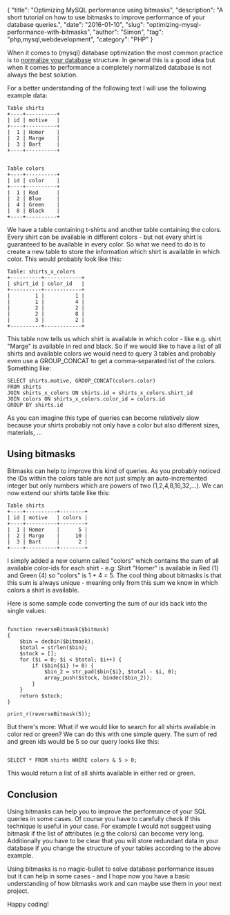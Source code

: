 {
    "title": "Optimizing MySQL performance using bitmasks",
    "description": "A short tutorial on how to use bitmasks to improve performance of your database queries.",
    "date": "2016-01-10",
    "slug": "optimizing-mysql-performance-with-bitmasks",
    "author": "Simon",
    "tag": "php,mysql,webdevelopment",
    "category": "PHP"
}

When it comes to (mysql) database optimization the most common practice is to
[normalize your database](https://en.wikipedia.org/wiki/Database_normalization) structure. In general this is a good
idea but when it comes to performance a completely normalized database is not always the best solution.

For a better understanding of the following text I will use the following example data:

```
Table shirts
+----+----------+
| id | motive   |
+----+----------+
|  1 | Homer    |
|  2 | Marge    |
|  3 | Bart     |
+----+----------+


Table colors
+----+----------+
| id | color    |
+----+----------+
|  1 | Red      |
|  2 | Blue     |
|  4 | Green    |
|  8 | Black    |
+----+----------+
```

We have a table containing t-shirts and another table containing the colors. Every shirt can be available in different
colors - but not every shirt is guaranteed to be available in every color. So what we need to do is to create a new
table to store the information which shirt is available in which color. This would probably look like this:

```
Table: shirts_x_colors
+----------+------------+
| shirt_id | color_id   |
+----------+------------+
|        1 |          1 |
|        1 |          4 |
|        2 |          2 |
|        2 |          8 |
|        3 |          2 |
+----------+------------+
```

This table now tells us which shirt is available in which color - like e.g. shirt "Marge" is available in red and black.
So if we would like to have a list of all shirts and available colors we would need to query 3 tables and probably even
use a GROUP_CONCAT to get a comma-separated list of the colors. Something like:
<pre class="lang-sql"><code>SELECT shirts.motive, GROUP_CONCAT(colors.color)
FROM shirts
JOIN shirts_x_colors ON shirts.id = shirts_x_colors.shirt_id
JOIN colors ON shirts_x_colors.color_id = colors.id
GROUP BY shirts.id</code></pre>

As you can imagine this type of queries can become relatively slow because your shirts probably not only have a color
but also different sizes, materials, ...

## Using bitmasks

Bitmasks can help to improve this kind of queries. As you probably noticed the IDs within the colors table are not just
simply an auto-incremented integer but only numbers which are powers of two (1,2,4,8,16,32,...). We can now extend our
shirts table like this:

```
Table shirts
+----+----------+--------+
| id | motive   | colors |
+----+----------+--------+
|  1 | Homer    |      5 |
|  2 | Marge    |     10 |
|  3 | Bart     |      2 |
+----+----------+--------+
```

I simply added a new column called "colors" which contains the sum of all available color-ids for each shirt - e.g:
Shirt "Homer" is available in Red (1) and Green (4) so "colors" is 1 + 4 = 5. The cool thing about bitmasks is that
this sum is always unique - meaning only from this sum we know in which colors a shirt is available.

Here is some sample code converting the sum of our ids back into the single values:

<pre class="lang-php"><code>
function reverseBitmask($bitmask)
{
    $bin = decbin($bitmask);
    $total = strlen($bin);
    $stock = [];
    for ($i = 0; $i < $total; $i++) {
        if ($bin{$i} != 0) {
            $bin_2 = str_pad($bin{$i}, $total - $i, 0);
            array_push($stock, bindec($bin_2));
        }
    }
    return $stock;
}

print_r(reverseBitmask(5));
</code></pre>

But there's more: What if we would like to search for all shirts available in color red or green?
We can do this with one simple query. The sum of red and green ids would be 5 so our query looks like this:

<pre class="lang-sql"><code>
SELECT * FROM shirts WHERE colors & 5 > 0;
</code></pre>

This would return a list of all shirts available in either red or green.

## Conclusion

Using bitmasks can help you to improve the performance of your SQL queries in some cases. Of course you have to carefully
check if this technique is useful in your case. For example I would not suggest using bitmask if the list of attributes
(e.g the colors) can become very long. Additionally you have to be clear that you will store redundant data in your
database if you change the structure of your tables according to the above example.

Using bitmasks is no magic-bullet to solve database performance issues but it can help in some cases - and I hope now
you have a basic understanding of how bitmasks work and can maybe use them in your next project.

 Happy coding!